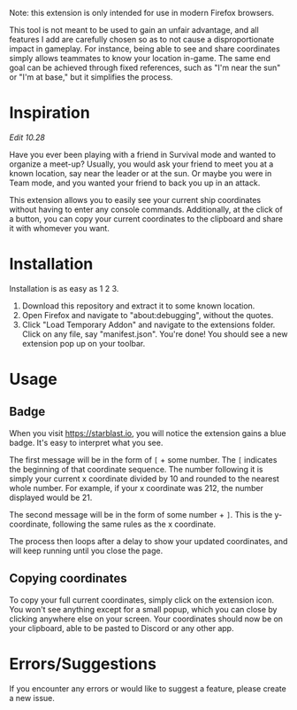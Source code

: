 Note: this extension is only intended for use in modern Firefox browsers.

This tool is not meant to be used to gain an unfair advantage, and all features I add are carefully chosen so as to not cause a disproportionate impact in gameplay. For instance, being able to see and share coordinates simply allows teammates to know your location in-game. The same end goal can be achieved through fixed references, such as "I'm near the sun" or "I'm at base," but it simplifies the process.

# Inspiration

*Edit 10.28*

Have you ever been playing with a friend in Survival mode and wanted to organize a meet-up? Usually, you would ask your friend to meet you at a known location, say near the leader or at the sun. Or maybe you were in Team mode, and you wanted your friend to back you up in an attack.

This extension allows you to easily see your current ship coordinates without having to enter any console commands. Additionally, at the click of a button, you can copy your current coordinates to the clipboard and share it with whomever you want.

# Installation

Installation is as easy as 1 2 3.

1. Download this repository and extract it to some known location.
2. Open Firefox and navigate to "about:debugging", without the quotes.
3. Click "Load Temporary Addon" and navigate to the extensions folder. Click on any file, say "manifest.json". You're done! You should see a new extension pop up on your toolbar.

# Usage
## Badge
When you visit https://starblast.io, you will notice the extension gains a blue badge. It's easy to interpret what you see.

The first message will be in the form of `[` + some number. The `[` indicates the beginning of that coordinate sequence. The number following it is simply your current x coordinate divided by 10 and rounded to the nearest whole number. For example, if your x coordinate was 212, the number displayed would be 21.

The second message will be in the form of some number + `]`. This is the y-coordinate, following the same rules as the x coordinate.

The process then loops after a delay to show your updated coordinates, and will keep running until you close the page.

## Copying coordinates
To copy your full current coordinates, simply click on the extension icon. You won't see anything except for a small popup, which you can close by clicking anywhere else on your screen. Your coordinates should now be on your clipboard, able to be pasted to Discord or any other app.

# Errors/Suggestions
If you encounter any errors or would like to suggest a feature, please create a new issue.
